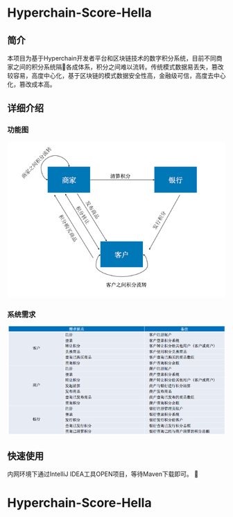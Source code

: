 # Hyperchain-Score-Hella
## 简介
本项目为基于Hyperchain开发者平台和区块链技术的数字积分系统，目前不同商家之间的积分系统隔各成体系，积分之间难以流转。传统模式数据易丢失，篡改较容易，高度中心化，基于区块链的模式数据安全性高，金融级可信，高度去中心化，篡改成本高。
## 详细介绍
### 功能图
![](fuction.png)
### 系统需求
![](require.png)
## 快速使用
内网环境下通过IntelliJ IDEA工具OPEN项目，等待Maven下载即可。

# Hyperchain-Score-Hella
